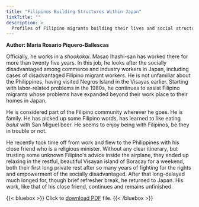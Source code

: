 ```yaml
---
title: "Filipinos Building Structures Within Japan"
linkTitle: ""
description: >
  Profiles of Filipino migrants building their lives and social structures within the confines of Japanese society
---
```

**Author: Maria Rosario Piquero-Ballescas**

Officially, he works in a *shookokai*. Masao Ihashi-san has worked there for more than twenty five years. In this job, he looks after the socially disadvantaged among commerce and industry workers in Japan, including cases of disadvantaged Filipino migrant workers. He is not unfamiliar about the Philippines, having visited Negros Island in the Visayas earlier. Starting with labor-related problems in the 1980s, he continues to assist Filipino migrants whose problems have expanded beyond their work place to their homes in Japan.

He is considered part of the Filipino community wherever he goes. He is family. He has picked up some Filipino words, has learned to like eating *balut* with San Miguel beer. He seems to enjoy being with Filipinos, be they in trouble or not.

He recently took time off from work and flew to the Philippines with his close friend who is a religious minister. Without any clear itinerary, but trusting some unknown Filipino's advice inside the airplane, they ended up relaxing in the restful, beautiful Visayan island of Boracay for a weekend, both their first long private rest after so many years of fighting for the rights and empowerment of the socially disadvantaged. After that long-delayed much longed for, though brief refresher break, he returned to Japan. His work, like that of his close friend, continues and remains unfinished.

{{< bluebox >}}
Click to [download PDF](https://timog.org/pdf/filipinos-building-structures-within-japan.pdf) file.
{{< /bluebox >}}


